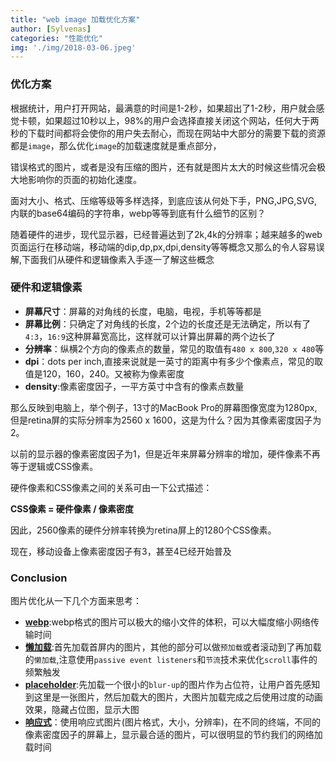 ```yaml
---
title: "web image 加载优化方案"
author: [Sylvenas]
categories: "性能优化"
img: './img/2018-03-06.jpeg'
---
```

### 优化方案
根据统计，用户打开网站，最满意的时间是1-2秒，如果超出了1-2秒，用户就会感觉卡顿，如果超过10秒以上，98%的用户会选择直接关闭这个网站，任何大于两秒的下载时间都将会使你的用户失去耐心，而现在网站中大部分的需要下载的资源都是`image`，那么优化`image`的加载速度就是重点部分，

错误格式的图片，或者是没有压缩的图片，还有就是图片太大的时候这些情况会极大地影响你的页面的初始化速度。

面对大小、格式、压缩等级等多样选择，到底应该从何处下手，PNG,JPG,SVG,内联的base64编码的字符串，webp等等到底有什么细节的区别？

随着硬件的进步，现代显示器，已经普遍达到了2k,4k的分辨率；越来越多的web页面运行在移动端，移动端的dip,dp,px,dpi,density等等概念又那么的令人容易误解,下面我们从硬件和逻辑像素入手逐一了解这些概念

### 硬件和逻辑像素
* **屏幕尺寸**：屏幕的对角线的长度，电脑，电视，手机等等都是
* **屏幕比例**：只确定了对角线的长度，2个边的长度还是无法确定，所以有了`4:3`，`16:9`这种屏幕宽高比，这样就可以计算出屏幕的两个边长了
* **分辨率**：纵横2个方向的像素点的数量，常见的取值有`480 x 800`,`320 x 480`等
* **dpi**：dots per inch,直接来说就是一英寸的距离中有多少个像素点，常见的取值是120，160，240。又被称为像素密度
* **density**:像素密度因子，一平方英寸中含有的像素点数量

那么反映到电脑上，举个例子，13寸的MacBook Pro的屏幕图像宽度为1280px,但是retina屏的实际分辨率为2560 x 1600，这是为什么？因为其像素密度因子为2。

以前的显示器的像素密度因子为1，但是近年来屏幕分辨率的增加，硬件像素不再等于逻辑或CSS像素。

硬件像素和CSS像素之间的关系可由一下公式描述：   

**CSS像素 = 硬件像素 / 像素密度**    

因此，2560像素的硬件分辨率转换为retina屏上的1280个CSS像素。

现在，移动设备上像素密度因子有3，甚至4已经开始普及

### Conclusion
图片优化从一下几个方面来思考：
* [**webp**](/blog/2018/03/07/webp.html):webp格式的图片可以极大的缩小文件的体积，可以大幅度缩小网络传输时间
* [**懒加载**](/blog/2018/03/08/lazy-loading.html):首先加载首屏内的图片，其他的部分可以做`预加载`或者滚动到了再加载的`懒加载`,注意使用`passive event listeners`和`节流`技术来优化`scroll`事件的频繁触发
* [**placeholder**](/blog/2018/03/09/placeholder.html):先加载一个很小的`blur-up`的图片作为占位符，让用户首先感知到这里是一张图片，然后加载大的图片，大图片加载完成之后使用过度的动画效果，隐藏占位图，显示大图
* [**响应式**](/blog/2018/03/10/responsive-img.html)：使用响应式图片(图片格式，大小，分辨率)，在不同的终端，不同的像素密度因子的屏幕上，显示最合适的图片，可以很明显的节约我们的网络加载时间




